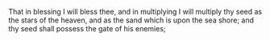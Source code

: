 That in blessing I will bless thee, and in multiplying I will multiply thy seed as the stars of the heaven, and as the sand which is upon the sea shore; and thy seed shall possess the gate of his enemies;
